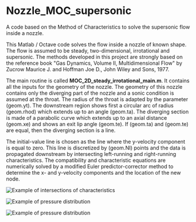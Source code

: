 # Nozzle_MOC_supersonic
A code based on the Method of Characteristics to solve the supersonic flow inside a nozzle.

This Matlab / Octave code solves the flow inside a nozzle of known shape. The flow is assumed to be steady, two-dimensional, irrotational and supersonic. 
The methods developed in this project are strongly based on the reference book "Gas Dynamics, Volume II, Multidimensional Flow" by Zucrow Maurice J. and Hoffman Joe D., 
John Wiley and Sons, 1977.

The main routine is called **MOC_2D_steady_irrotational_main.m**. It contains all the inputs for the geometry of the nozzle. The geometry of this nozzle contains only 
the diverging part of the nozzle and a sonic condition is assumed at the throat. The radius of the throat is adapted by the parameter (geom.yt). The downstream region shows first 
a circular arc of radius (geom.rhod) which extends up to an angle (geom.ta). The diverging section is made of a parabolic curve which extends up to an axial distance (geom.xe) 
and shows an exit lip angle (geom.te). If (geom.ta) and (geom.te) are equal, then the diverging section is a line.

The initial-value line is chosen as the line where the y-velocity component is equal to zero. This line is discretized by (geom.NI) points and the data is propagated downstream 
by intersecting left-running and right-running characteristics. The compatibility and characteristic equations are numerically solved by a modified Euler predictor-corrector 
method to determine the x- and y-velocity components and the location of the new node.

![Example of intersections of characteristics](https://github.com/xavierdechamps/Nozzle_MOC_supersonic/blob/master/Images/Characteristics_pressure.jpg)

![Example of pressure distribution](https://github.com/xavierdechamps/Nozzle_MOC_supersonic/blob/master/Images/Pressure.jpg)

![Example of pressure distribution](https://github.com/xavierdechamps/Nozzle_MOC_supersonic/blob/master/Images/Mach_number.jpg)

